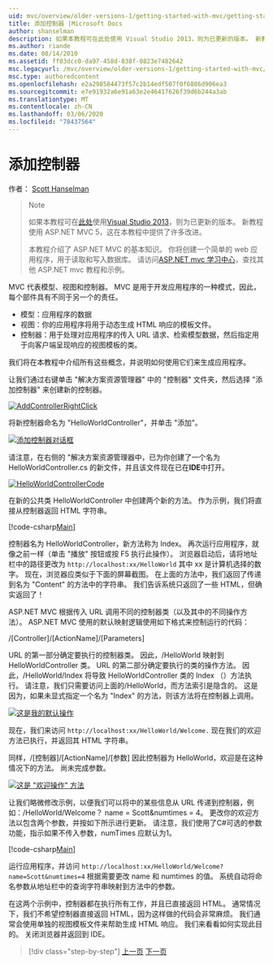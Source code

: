 ```yaml
---
uid: mvc/overview/older-versions-1/getting-started-with-mvc/getting-started-with-mvc-part2
title: 添加控制器 |Microsoft Docs
author: shanselman
description: 如果本教程可在此处使用 Visual Studio 2013，则为已更新的版本。 新教程使用 ASP.NET MVC 5，它对 t 。
ms.author: riande
ms.date: 08/14/2010
ms.assetid: ff03dcc0-da97-458d-838f-0823e7482642
msc.legacyurl: /mvc/overview/older-versions-1/getting-started-with-mvc/getting-started-with-mvc-part2
msc.type: authoredcontent
ms.openlocfilehash: e2a298584473f57c2b14edf507f0f6886d906ea3
ms.sourcegitcommit: e7e91932a6e91a63e2e46417626f39d6b244a3ab
ms.translationtype: MT
ms.contentlocale: zh-CN
ms.lasthandoff: 03/06/2020
ms.locfileid: "78437564"
---
```

# <a name="adding-a-controller"></a>添加控制器

作者： [Scott Hanselman](https://github.com/shanselman)

> > [!NOTE]
> > 如果本教程可在[此处](../../getting-started/introduction/getting-started.md)使用[Visual Studio 2013](https://my.visualstudio.com/Downloads?q=visual%20studio%202013)，则为已更新的版本。 新教程使用 ASP.NET MVC 5，这在本教程中提供了许多改进。
>
>
> 本教程介绍了 ASP.NET MVC 的基本知识。 你将创建一个简单的 web 应用程序，用于读取和写入数据库。 请访问[ASP.NET mvc 学习中心](../../../index.md)，查找其他 ASP.NET mvc 教程和示例。

MVC 代表模型、视图和控制器。 MVC 是用于开发应用程序的一种模式，因此，每个部件具有不同于另一个的责任。

- 模型：应用程序的数据
- 视图：你的应用程序将用于动态生成 HTML 响应的模板文件。
- 控制器：用于处理对应用程序的传入 URL 请求、检索模型数据，然后指定用于向客户端呈现响应的视图模板的类。

我们将在本教程中介绍所有这些概念，并说明如何使用它们来生成应用程序。

让我们通过右键单击 "解决方案资源管理器" 中的 "控制器" 文件夹，然后选择 "添加控制器" 来创建新的控制器。

[![AddControllerRightClick](getting-started-with-mvc-part2/_static/image2.png)](getting-started-with-mvc-part2/_static/image1.png)

将新控制器命名为 "HelloWorldController"，并单击 "添加"。

[![添加控制器对话框](getting-started-with-mvc-part2/_static/image4.png)](getting-started-with-mvc-part2/_static/image3.png)

请注意，在右侧的 "解决方案资源管理器中，已为你创建了一个名为 HelloWorldController.cs 的新文件，并且该文件现在已在**IDE**中打开。

[![HelloWorldControllerCode](getting-started-with-mvc-part2/_static/image6.png)](getting-started-with-mvc-part2/_static/image5.png)

在新的公共类 HelloWorldController 中创建两个新的方法。 作为示例，我们将直接从控制器返回 HTML 字符串。

[!code-csharp[Main](getting-started-with-mvc-part2/samples/sample1.cs)]

控制器名为 HelloWorldController，新方法称为 Index。 再次运行应用程序，就像之前一样（单击 "播放" 按钮或按 F5 执行此操作）。 浏览器启动后，请将地址栏中的路径更改为 `http://localhost:xx/HelloWorld` 其中 xx 是计算机选择的数字。 现在，浏览器应类似于下面的屏幕截图。 在上面的方法中，我们返回了传递到名为 "Content" 的方法中的字符串。 我们告诉系统只返回了一些 HTML，但确实返回了！

ASP.NET MVC 根据传入 URL 调用不同的控制器类（以及其中的不同操作方法）。 ASP.NET MVC 使用的默认映射逻辑使用如下格式来控制运行的代码：

/[Controller]/[ActionName]/[Parameters]

URL 的第一部分确定要执行的控制器类。 因此，/HelloWorld 映射到 HelloWorldController 类。 URL 的第二部分确定要执行的类的操作方法。 因此，/HelloWorld/Index 将导致 HelloWorldController 类的 Index （）方法执行。 请注意，我们只需要访问上面的/HelloWorld，而方法索引是隐含的。 这是因为，如果未显式指定一个名为 "Index" 的方法，则该方法将在控制器上调用。

[![这是我的默认操作](getting-started-with-mvc-part2/_static/image8.png)](getting-started-with-mvc-part2/_static/image7.png)

现在，我们来访问 `http://localhost:xx/HelloWorld/Welcome.` 现在我们的欢迎方法已执行，并返回其 HTML 字符串。

同样，/[控制器]/[ActionName]/[参数] 因此控制器为 HelloWorld，欢迎是在这种情况下的方法。 尚未完成参数。

[![这是 "欢迎操作" 方法](getting-started-with-mvc-part2/_static/image10.png)](getting-started-with-mvc-part2/_static/image9.png)

让我们略微修改示例，以便我们可以将中的某些信息从 URL 传递到控制器，例如：/HelloWorld/Welcome？ name = Scott&amp;numtimes = 4。 更改你的欢迎方法以包含两个参数，并按如下所示进行更新。 请注意，我们使用了C#可选的参数功能，指示如果不传入参数，numTimes 应默认为1。

[!code-csharp[Main](getting-started-with-mvc-part2/samples/sample2.cs)]

运行应用程序，并访问 `http://localhost:xx/HelloWorld/Welcome?name=Scott&numtimes=4` 根据需要更改 name 和 numtimes 的值。 系统自动将命名参数从地址栏中的查询字符串映射到方法中的参数。

在这两个示例中，控制器都在执行所有工作，并且已直接返回 HTML。 通常情况下，我们不希望控制器直接返回 HTML，因为这样做的代码会非常麻烦。 我们通常会使用单独的视图模板文件来帮助生成 HTML 响应。 我们来看看如何实现此目的。 关闭浏览器并返回到 IDE。

> [!div class="step-by-step"]
> [上一页](getting-started-with-mvc-part1.md)
> [下一页](getting-started-with-mvc-part3.md)
